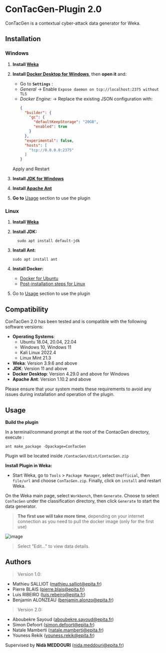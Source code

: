 # ConTacGen-Plugin 2.0
ConTacGen is a contextual cyber-attack data generator for Weka.

## Installation

### Windows

1. **Install [Weka](https://waikato.github.io/weka-wiki/downloading_weka/)**

2. **Install [Docker Desktop for Windows](https://docs.docker.com/desktop/install/windows-install/)**, then **open it** and:
   - Go to **`Settings`** : 
   - *General* -> Enable ``Expose daemon on tcp://localhost:2375 without TLS``
   - *Docker Engine:* -> Replace the existing JSON configuration with:
     ```json
     {
       "builder": {
         "gc": {
           "defaultKeepStorage": "20GB",
           "enabled": true
         }
       },
       "experimental": false,
       "hosts": [
         "tcp://0.0.0.0:2375"
       ]
     }
     ```
    Apply and Restart

3. **Install [JDK for Windows](https://www.oracle.com/java/technologies/downloads/#jdk22-windows)**

4. **Install [Apache Ant](https://ant.apache.org/manual/install.html)**

5. **Go to** [Usage](#usage) section to use the plugin

### Linux

1. **Install [Weka](https://waikato.github.io/weka-wiki/downloading_weka/)**

2. **Install JDK:**
   ```
     sudo apt install default-jdk
   ```

3. **Install Ant:**
   ```
   sudo apt install ant
   ```

4. **Install Docker:**
   - [Docker for Ubuntu](https://docs.docker.com/engine/install/ubuntu/)
   - [Post-installation steps for Linux](https://docs.docker.com/engine/install/linux-postinstall/)

5. Go to [Usage](#usage) section to use the plugin

## Compatibility

ConTacGen 2.0 has been tested and is compatible with the following software versions:
- **Operating Systems**:
  - Ubuntu 18.04, 20.04, 22.04
  - Windows 10, Windows 11
  - Kali Linux 2022.4 
  - Linux Mint 21.3
- **Weka**: Version 3.9.6 and above
- **JDK**: Version 11 and above
- **Docker Desktop**: Version 4.29.0 and above for Windows
- **Apache Ant**: Version 1.10.2 and above

Please ensure that your system meets these requirements to avoid any issues during installation and operation of the plugin.

## Usage
**Build the plugin**
 
In a terminal/command prompt at the root of the ContacGen directory, execute :
```
ant make_package -Dpackage=ConTacGen
```
Plugin will be located inside `/ContacGen/dist/ContacGen.zip`

**Install Plugin in Weka:**

   - Start Weka, go to `Tools` > `Package Manager`, select `Unofficial`, then `file/url` and choose `ConTacGen.zip`. Finally, click on `install` and restart Weka.

On the Weka main page, select `Workbench`, then `Generate`. Choose to select `ConTacGen` under the classification directory, then click `Generate` to start the data generator.
> **The first use will take more time**, depending on your internet connection as you need to pull the docker image (only for the first use)

![image](https://github.com/HyperLan-git/ConTackGen-Plugin/assets/60754866/0872381e-9ca9-4ccd-839f-06ae546c2bde)
> Select "Edit..." to view data details.

## Authors
> Version 1.0:
- Mathieu SALLIOT (mathieu.salliot@epita.fr)
- Pierre BLAIS (pierre.blais@epita.fr)
- Luis RIBEIRO (luis.rebeiro@epita.fr)
- Benjamin ALONZEAU (benjamin.alonzo@epita.fr)

> Version 2.0:
- Aboubekre Sayoud (aboubekre.sayoud@epita.fr)
- Simon Defoort (simon.defoort@epita.fr)
- Natale Mamberti (natale.mamberti@epita.fr)
- Youness Rekik (youness.rekik@epita.fr)

Supervised by **Nidà MEDDOURI** (nida.meddouri@epita.fr)
